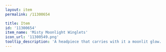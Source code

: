 ```yaml
---
layout: item
permalink: /11300654

title: Item
id: '11300654'
item_name: 'Misty Moonlight Winglets'
icon_url: '11300549.png'
tooltip_description: 'A headpiece that carries with it a moonlit glow.'
---
```

